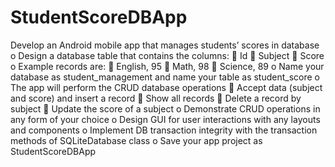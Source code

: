 # StudentScoreDBApp
Develop an Android mobile app that manages students’ scores in database
o Design a database table that contains the columns:
 Id
 Subject
 Score
o Example records are:
 English, 95
 Math, 98
 Science, 89
o Name your database as student_management and name your table as student_score
o The app will perform the CRUD database operations
 Accept data (subject and score) and insert a record
 Show all records
 Delete a record by subject
 Update the score of a subject
o Demonstrate CRUD operations in any form of your choice
o Design GUI for user interactions with any layouts and components
o Implement DB transaction integrity with the transaction methods of SQLiteDatabase class
o Save your app project as StudentScoreDBApp
